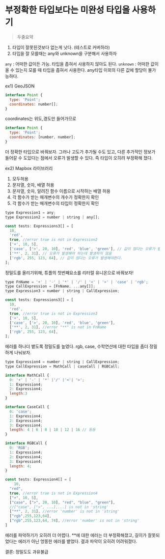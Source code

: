 # 부정확한 타입보다는 미완성 타입을 사용하기
 > 두줄요약 
 1. 타입이 잘못된것보다 없는게 낫다. (테스트로 커버하라)
 2. 타입을 잘 모를때는 any와 unknown을 구분해서 사용하자

 `any` : 어떠한 값이든 가능. 타입을 좁혀서 사용하지 않아도 된다.
 `unknown` : 어떠한 값이 올 수 있는지 모를 때 타입을 좁혀서 사용한다. any타입 이외의 다른 값에 할당이 불가능하다.


ex1) GeoJSON
```javascript
interface Point {
  type: 'Point';
  coordinates: number[];
}
```
coordinates는 위도,경도만 들어가므로
```javascript
interface Point {
  type: 'Point';
  coordinates: [number, number];
}
```
더 정확한 타입으로 바꿔보자.
그러나 고도가 추가될 수도 있고, 다른 추가적인 정보가 들어갈 수 도있다는 점에서 오류가 발생할 수 있다.
즉 타입이 오히려 부정확해 졌다.

ex2) Mapbox 라이브러리

1. 모두허용
2. 문자열, 숫자, 배열 허용
3. 문자열, 숫자, 알려진 함수 이름으로 시작하는 배열 허용
4. 각 함수가 받는 매개변수의 개수가 정확한지 확인
5. 각 함수가 받는 매개변수의 타입이 정확한지 확인

```javascript
type Expression1 = any;
type Expression2 = number | string | any[];

const tests: Expressions3[] = [
  10,
  'red',
  true, //error true is not in Expression2
  ['+', 10, 5],
  ['case', ['>', 20, 10], 'red', 'blue', 'green'], // 값이 많다는 오류가 발생해야한다.
  ['**', 2, 31], // 오류가 발생해야 하는데 발생하지 않음
  ['rgb', 255, 123, 64], // 값이 많다는 오류가 발생해야한다.
];
```

정밀도를 올리기위해, 튜플의 첫번째요소를 리터럴 유니온으로 바꿔보자!
```javascript
type FnName = '+' | '-' | '*' | '/' | '<' | '>' | 'case' | 'rgb';
type CallExpression = [FnName, ...any[]];
type Expression3 = number | string | CallExpression;

const tests: Expressions3[] = [
  10,
  'red',
  true, //error true is not in Expression3
  ['+', 10, 5],
  ['case', ['>', 20, 10], 'red', 'blue', 'green'],
  ['**', 2, 31], //error "**" is not in FnName
  ['rgb', 255, 123, 64],
];
```

에러를 하나더 뱉도록 정밀도를 높였다.
rgb, case, 수학연산에 대한 타입을 좀더 정밀하게 나눠보자.
```javascript
type Expression4 = number | string | CallExpression;
type CallExpression = MathCall | caseCall | RGBCall;

interface MathCall {
  0: '+' | '-' | '*' |'/' |'<'| '>';
  1: Expression4;
  2: Expression4;
  length:3
}

interface CaseCall {
  0: 'case';
  1: Expression4;
  2: Expression4;
  3: Expression4;
  length: 4 | 6 | 8 | 10 | 12 | 16 // 등등
}

interface RGBCall {
  0: 'RGB';
  1: Expression4;
  2: Expression4;
  3: Expression4;
  length: 4;
}

const tests: Expression4[] = [
    10,
  "red",
  true, //error true is not in Expression4
  ["+", 10, 5],
  ["case", [">", 20, 10], "red", "blue", "green"],
  //["case", [">", ...],...] is not in 'string'
  ["**", 2, 31], //error 'number' is not in 'string'
  ["rgb",255,123,64],
  ["rgb",255,123,64, 74], //error 'number' is not in 'string'
]
```
에러를 파악하기가 오히려 더 어렵다. 
**에 대한 에러는 더 부정확해졌고, 길이가 잘못되었다는 에러가 아닌 엉뚱한 에러를 뱉었다.
결과 파악이 오히려 어려워졌다.

결론: 정밀도도 과유불급





